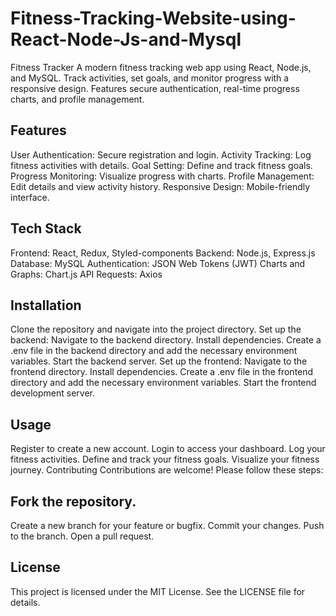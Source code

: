 # Fitness-Tracking-Website-using-React-Node-Js-and-Mysql
Fitness Tracker A modern fitness tracking web app using React, Node.js, and MySQL. Track activities, set goals, and monitor progress with a responsive design. Features secure authentication, real-time progress charts, and profile management.

## Features
User Authentication: Secure registration and login.
Activity Tracking: Log fitness activities with details.
Goal Setting: Define and track fitness goals.
Progress Monitoring: Visualize progress with charts.
Profile Management: Edit details and view activity history.
Responsive Design: Mobile-friendly interface.

## Tech Stack
Frontend: React, Redux, Styled-components
Backend: Node.js, Express.js
Database: MySQL
Authentication: JSON Web Tokens (JWT)
Charts and Graphs: Chart.js
API Requests: Axios

## Installation
Clone the repository and navigate into the project directory.
Set up the backend:
Navigate to the backend directory.
Install dependencies.
Create a .env file in the backend directory and add the necessary environment variables.
Start the backend server.
Set up the frontend:
Navigate to the frontend directory.
Install dependencies.
Create a .env file in the frontend directory and add the necessary environment variables.
Start the frontend development server.

## Usage
Register to create a new account.
Login to access your dashboard.
Log your fitness activities.
Define and track your fitness goals.
Visualize your fitness journey.
Contributing
Contributions are welcome! Please follow these steps:

## Fork the repository.
Create a new branch for your feature or bugfix.
Commit your changes.
Push to the branch.
Open a pull request.

## License
This project is licensed under the MIT License. See the LICENSE file for details.
